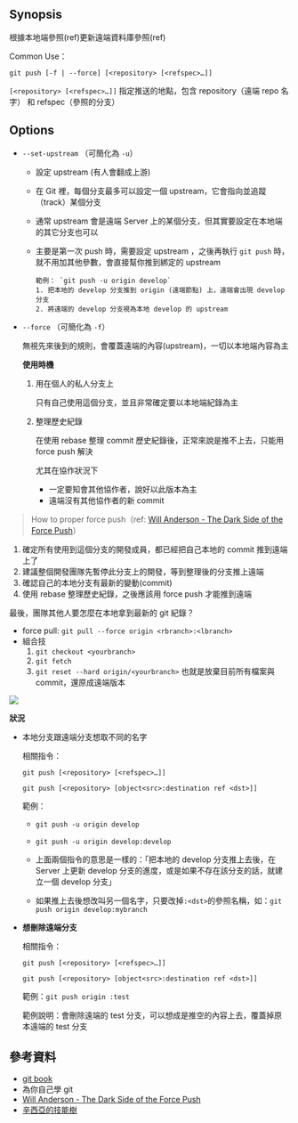## Synopsis

根據本地端參照(ref)更新遠端資料庫參照(ref)

Common Use：

```
git push [-f | --force] [<repository> [<refspec>…​]]
```

`[<repository> [<refspec>…​]]` 指定推送的地點，包含 repository（遠端 repo 名字） 和 refspec（參照的分支）

## Options

- `--set-upstream` （可簡化為 `-u`）

  - 設定 upstream (有人會翻成上游)
  - 在 Git 裡，每個分支最多可以設定一個 upstream，它會指向並追蹤（track）某個分支
  - 通常 upstream 會是遠端 Server 上的某個分支，但其實要設定在本地端的其它分支也可以
  - 主要是第一次 push 時，需要設定 upstream ，之後再執行 `git push` 時，就不用加其他參數，會直接幫你推到綁定的 upstream

    ```
    範例： `git push -u origin develop`
    1. 把本地的 develop 分支推到 origin (遠端節點) 上，遠端會出現 develop 分支
    2. 將遠端的 develop 分支視為本地 develop 的 upstream
    ```

- `--force` （可簡化為 `-f`）

  無視先來後到的規則，會覆蓋遠端的內容(upstream)，一切以本地端內容為主

  **使用時機**

  1. 用在個人的私人分支上

     只有自己使用這個分支，並且非常確定要以本地端紀錄為主

  2. 整理歷史紀錄

     在使用 rebase 整理 commit 歷史紀錄後，正常來說是推不上去，只能用 force push 解決

     尤其在協作狀況下

     - 一定要知會其他協作者，說好以此版本為主
     - 遠端沒有其他協作者的新 commit

> How to proper force push（ref: [Will Anderson - The Dark Side of the Force Push](https://willi.am/blog/2014/08/12/the-dark-side-of-the-force-push/)）

1. 確定所有使用到這個分支的開發成員，都已經把自己本地的 commit 推到遠端上了
2. 建議整個開發團隊先暫停此分支上的開發，等到整理後的分支推上遠端
3. 確認自己的本地分支有最新的變動(commit)
4. 使用 rebase 整理歷史紀錄，之後應該用 force push 才能推到遠端

最後，團隊其他人要怎麼在本地拿到最新的 git 紀錄？

- force pull: `git pull --force origin <rbranch>:<lbranch>`
- 組合技
  1.  `git checkout <yourbranch>`
  2.  `git fetch`
  3.  `git reset --hard origin/<yourbranch>` 也就是放棄目前所有檔案與 commit，還原成遠端版本

![](https://miro.medium.com/max/800/0*XaLzNzYkA6PZjbl9.jpg)

**狀況**

- 本地分支跟遠端分支想取不同的名字

  相關指令：

  `git push [<repository> [<refspec>…​]]`

  `git push [<repository> [object<src>:destination ref <dst>​]]`

  範例：

  - `git push -u origin develop`
  - `git push -u origin develop:develop`

  - 上面兩個指令的意思是一樣的：「把本地的 develop 分支推上去後，在 Server 上更新 develop 分支的進度，或是如果不存在該分支的話，就建立一個 develop 分支」
  - 如果推上去後想改叫另一個名字，只要改掉`:<dst>`的參照名稱，如：`git push origin develop:mybranch`

- **想刪除遠端分支**

  相關指令：

  `git push [<repository> [<refspec>…​]]`

  `git push [<repository> [object<src>:destination ref <dst>​]]`

  範例：`git push origin :test`

  範例說明：會刪除遠端的 test 分支，可以想成是推空的內容上去，覆蓋掉原本遠端的 test 分支

## 參考資料

- [git book](https://git-scm.com/docs/git-push)
- 為你自己學 git
- [Will Anderson - The Dark Side of the Force Push](https://willi.am/blog/2014/08/12/the-dark-side-of-the-force-push/)
- [辛西亞的技能樹](https://cynthiachuang.github.io/Git-Force-to-Push-Commit-to-a-Remote-Repository-and-Overwrite-Local-Repository/)

